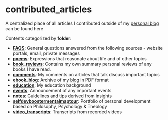# contributed_articles
A centralized place of all articles I contributed outside of my [personal blog](https://softwaredeveloperlife.blogspot.com/) can be found here

Contents categorized by **folder**:
- **[FAQS](https://github.com/softdevlife/contributed_articles/tree/master/FAQS)**: General questions answered from the following sources - website portals, email, private messages
- **[poems](https://github.com/softdevlife/contributed_articles/tree/master/Poems)**: Expressions that reasonate about life and of other topics
- **[book_reviews](https://github.com/softdevlife/contributed_articles/tree/master/book_reviews)**: Contains my own summary personal reviews of any books I have read.
- **[comments](https://github.com/softdevlife/contributed_articles/tree/master/comments)**: My comments on articles that talk discuss important topics
- **[ebook_blog](https://github.com/softdevlife/contributed_articles/tree/master/ebook_blog)**: Archive of my [blog](https://softwaredeveloperlife.blogspot.com/) in PDF format
- **[education](https://github.com/softdevlife/contributed_articles/tree/master/education)**: My education background
- **[events](https://github.com/softdevlife/contributed_articles/tree/master/events)**: Announcement of any important events
- **[notes](https://github.com/softdevlife/contributed_articles/tree/master/notes)**: Guidelines and tips derived from insights 
- **[selfdevboostermentalmaptour](https://github.com/softdevlife/contributed_articles/tree/master/selfdevboostermentalmaptour)**: Portfolio of personal development based on Philosophy, Psychology & Theology
- **[video_transcripts](https://github.com/softdevlife/contributed_articles/tree/master/video_transcripts)**: Transcripts from recorded videos

